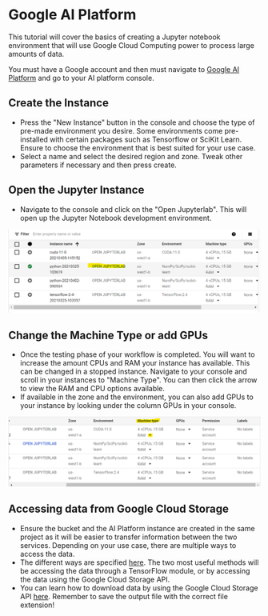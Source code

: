 # Google AI Platform 

This tutorial will cover the basics of creating a Jupyter notebook environment that will use Google Cloud Computing power to process large amounts of data. 

You must have a Google account and then must navigate to [Google AI Platform](https://cloud.google.com/ai-platform) and go to your AI platform console. 

## Create the Instance

- Press the "New Instance" button in the console and choose the type of pre-made environment you desire. Some environments come pre-installed with certain packages such as Tensorflow or SciKit Learn. Ensure to choose the environment that is best suited for your use case. 
- Select a name and select the desired region and zone. Tweak other parameters if necessary and then press create.

## Open the Jupyter Instance

- Navigate to the console and click on the "Open Jupyterlab". This will open up the Jupyter Notebook development environment. 

![](https://github.com/Samir-Sell/Cloud_Computing_Google/blob/main/Images/console.png)


## Change the Machine Type or add GPUs

- Once the testing phase of your workflow is completed. You will want to increase the amount CPUs and RAM your instance has available. This can be changed in a stopped instance. Navigate to your console and scroll in your instances to "Machine Type". You can then click the arrow to view the RAM and CPU options available. 
- If available in the zone and the environment, you can also add GPUs to your instance by looking under the column GPUs in your console. 

![](https://github.com/Samir-Sell/Cloud_Computing_Google/blob/main/Images/machine_type.png)

## Accessing data from Google Cloud Storage

- Ensure the bucket and the AI Platform instance are created in the same project as it will be easier to transfer information between the two services. Depending on your use case, there are multiple ways to access the data. 
- The different ways are specified [here](https://cloud.google.com/ai-platform/prediction/docs/working-with-cloud-storage#read-during-prediction). The two most useful methods will be accessing the data through a TensorFlow module, or by accessing the data using the Google Cloud Storage API. 
- You can learn how to download data by using the Google Cloud Storage API [here](https://cloud.google.com/storage/docs/downloading-objects#storage-download-object-python). Remember to save the output file with the correct file extension! 
